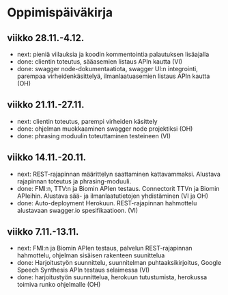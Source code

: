 # Oppimispäiväkirja

## viikko 28.11.-4.12.

* next: pieniä viilauksia ja koodin kommentointia palautuksen lisäajalla
* done: clientin toteutus, sääasemien listaus APIn kautta (VI)
* done: swagger node-dokumentaatiota, swagger UI:n integrointi, parempaa virheidenkäsittelyä, ilmanlaatuasemien listaus APIn kautta (OH)

## viikko 21.11.-27.11.

* next: clientin toteutus, parempi virheiden käsittely
* done: ohjelman muokkaaminen swagger node projektiksi (OH)
* done: phrasing moduulin toteuttaminen testeineen (VI)

## viikko 14.11.-20.11.
* next: REST-rajapinnan määrittelyn saattaminen kattavammaksi. Alustava rajapinnan toteutus ja phrasing-moduuli.
* done: FMI:n, TTV:n ja Biomin APIen testaus. Connectorit TTVn ja Biomin APIeihin. Alustava sää- ja ilmanlaatutietojen yhdistäminen (VI ja OH)
* done: Auto-deployment Herokuun. REST-rajapinnan hahmottelu alustavaan swagger.io spesifikaatioon. (VI)

## viikko 7.11.-13.11.
* next: FMI:n ja Biomin APIen testaus, palvelun REST-rajapinnan hahmottelu, ohjelman sisäisen rakenteen suunittelua
* done: Harjoitustyön suunnittelu, suunnitelman puhtaaksikirjoitus, Google Speech Synthesis APIn testaus selaimessa (VI)
* done: harjoitustyön suunnittelua, herokuun tutustumista, herokussa toimiva runko ohjelmalle (OH)
